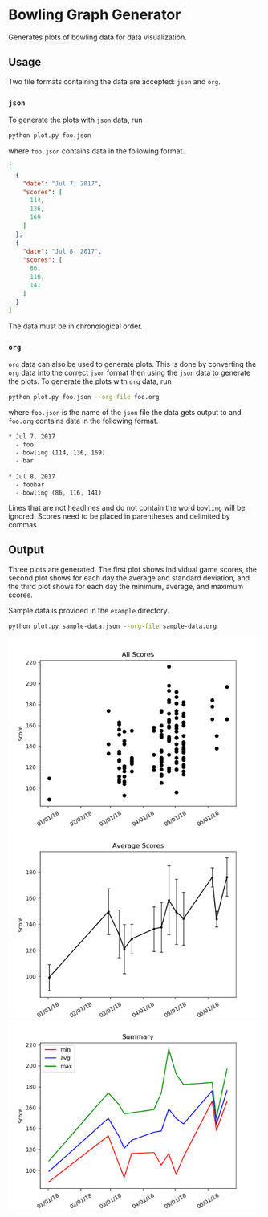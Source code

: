 # Bowling Graph Generator

Generates plots of bowling data for data visualization.

## Usage

Two file formats containing the data are accepted: `json` and `org`.

### `json`

To generate the plots with `json` data, run

```bash
python plot.py foo.json
```

where `foo.json` contains data in the following format.

```json
[
  {
    "date": "Jul 7, 2017",
    "scores": [
      114,
      136,
      169
    ]
  },
  {
    "date": "Jul 8, 2017",
    "scores": [
      86,
      116,
      141
    ]
  }
]
```

The data must be in chronological order.

### `org`

`org` data can also be used to generate plots. This is done by converting the
`org` data into the correct `json` format then using the `json` data to
generate the plots. To generate the plots with `org` data, run

```bash
python plot.py foo.json --org-file foo.org
```

where `foo.json` is the name of the `json` file the data gets output to and
`foo.org` contains data in the following format.

```
* Jul 7, 2017
  - foo
  - bowling (114, 136, 169)
  - bar

* Jul 8, 2017
  - foobar
  - bowling (86, 116, 141)
```

Lines that are not headlines and do not contain the word `bowling` will be
ignored. Scores need to be placed in parentheses and delimited by commas.

## Output

Three plots are generated. The first plot shows individual game scores, the
second plot shows for each day the average and standard deviation, and the
third plot shows for each day the minimum, average, and maximum scores.

Sample data is provided in the `example` directory.

```bash
python plot.py sample-data.json --org-file sample-data.org
```

![graph1](example/graph1.png)
![graph2](example/graph2.png)
![graph3](example/graph3.png)
